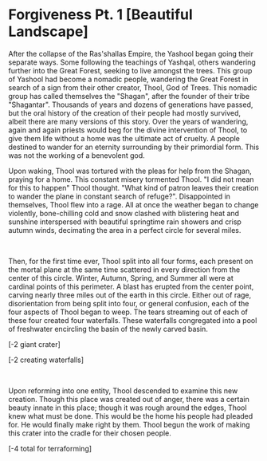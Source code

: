 # Forgiveness Pt. 1 [Beautiful Landscape]

After the collapse of the Ras'shallas Empire, the Yashool began going their separate ways. Some following the teachings of Yashqal, others wandering further into the Great Forest, seeking to live amongst the trees. This group of Yashool had become a nomadic people, wandering the Great Forest in search of a sign from their other creator, Thool, God of Trees. This nomadic group has called themselves the "Shagan", after the founder of their tribe "Shagantar". Thousands of years and dozens of generations have passed, but the oral history of the creation of their people had mostly survived, albeit there are many versions of this story. Over the years of wandering, again and again priests would beg for the divine intervention of Thool, to give them life without a home was the ultimate act of cruelty. A people destined to wander for an eternity surrounding by their primordial form. This was not the working of a benevolent god.   

Upon waking, Thool was tortured with the pleas for help from the Shagan, praying for a home. This constant misery tormented Thool. "I did not mean for this to happen" Thool thought. "What kind of patron leaves their creation to wander the plane in constant search of refuge?". Disappointed in themselves, Thool flew into a rage. All at once the weather began to change violently, bone-chilling cold and snow clashed with blistering heat and sunshine interspersed with beautiful springtime rain showers and crisp autumn winds, decimating the area in a perfect circle for several miles. 

&#x200B;

Then, for the first time ever, Thool split into all four forms, each present on the mortal plane at the same time scattered in every direction from the center of this circle. Winter, Autumn, Spring, and Summer all were at cardinal points of this perimeter. A blast has erupted from the center point, carving nearly three miles out of the earth in this circle. Either out of rage, disorientation from being split into four, or general confusion, each of the four aspects of Thool began to weep. The tears streaming out of each of these four created four waterfalls. These waterfalls congregated into a pool of freshwater encircling the basin of the newly carved basin.

\[-2 giant crater\]

\[-2 creating waterfalls\]

&#x200B;

Upon reforming into one entity, Thool descended to examine this new creation. Though this place was created out of anger, there was a certain beauty innate in this place; though it was rough around the edges, Thool knew what must be done. This would be the home his people had pleaded for. He would finally make right by them. Thool begun the work of making this crater into the cradle for their chosen people. 

\[-4 total for terraforming\]